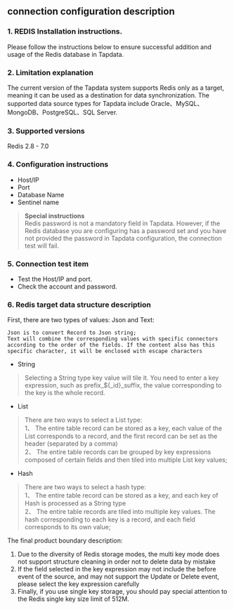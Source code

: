 ## **connection configuration description**
### **1. REDIS Installation instructions.**
Please follow the instructions below to ensure successful addition and usage of the Redis database in Tapdata.
### **2. Limitation explanation**
The current version of the Tapdata system supports Redis only as a target, meaning it can be used as a destination for data synchronization. The supported data source types for Tapdata include Oracle、MySQL、MongoDB、PostgreSQL、SQL Server.

### **3. Supported versions**
Redis 2.8 - 7.0

### **4. Configuration instructions**
- Host/IP
- Port
- Database Name
- Sentinel name
> **Special instructions**<br>
> Redis password is not a mandatory field in Tapdata. However, if the Redis database you are configuring has a password set and you have not provided the password in Tapdata configuration, the connection test will fail.
>

### **5. Connection test item**
- Test the Host/IP and port.
- Check the account and password.

### **6. Redis target data structure description**
First, there are two types of values: Json and Text:
```
Json is to convert Record to Json string;
Text will combine the corresponding values with specific connectors according to the order of the fields. If the content also has this specific character, it will be enclosed with escape characters
```
- String
>Selecting a String type key value will tile it. You need to enter a key expression, such as prefix_${_id}_suffix, the value corresponding to the key is the whole record.
- List
>There are two ways to select a List type:<br>
>1、 The entire table record can be stored as a key, each value of the List corresponds to a record, and the first record can be set as the header (separated by a comma)<br>
>2、 The entire table records can be grouped by key expressions composed of certain fields and then tiled into multiple List key values;
- Hash
>There are two ways to select a hash type:<br>
>1、 The entire table record can be stored as a key, and each key of Hash is processed as a String type<br>
>2、 The entire table records are tiled into multiple key values. The hash corresponding to each key is a record, and each field corresponds to its own value;

The final product boundary description:<br>
1. Due to the diversity of Redis storage modes, the multi key mode does not support structure cleaning in order not to delete data by mistake<br>
2. If the field selected in the key expression may not include the before event of the source, and may not support the Update or Delete event, please select the key expression carefully<br>
3. Finally, if you use single key storage, you should pay special attention to the Redis single key size limit of 512M.
